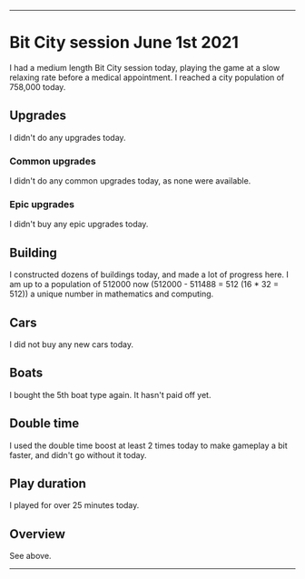 
***

# Bit City session June 1st 2021

I had a medium length Bit City session today, playing the game at a slow relaxing rate before a medical appointment. I reached a city population of 758,000 today.

## Upgrades

I didn't do any upgrades today.

### Common upgrades

I didn't do any common upgrades today, as none were available.

### Epic upgrades

I didn't buy any epic upgrades today.

## Building

I constructed dozens of buildings today, and made a lot of progress here. I am up to a population of 512000 now (512000 - 511488 = 512 (16 * 32 = 512)) a unique number in mathematics and computing.

## Cars

I did not buy any new cars today.

## Boats

I bought the 5th boat type again. It hasn't paid off yet.

## Double time

I used the double time boost at least 2 times today to make gameplay a bit faster, and didn't go without it today.

## Play duration

I played for over 25 minutes today.

## Overview

See above.

***
